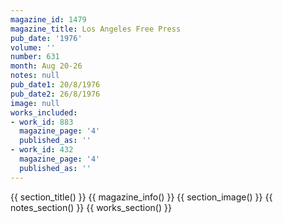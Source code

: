 ```yaml
---
magazine_id: 1479
magazine_title: Los Angeles Free Press
pub_date: '1976'
volume: ''
number: 631
month: Aug 20-26
notes: null
pub_date1: 20/8/1976
pub_date2: 26/8/1976
image: null
works_included:
- work_id: 883
  magazine_page: '4'
  published_as: ''
- work_id: 432
  magazine_page: '4'
  published_as: ''
---
```


{{ section_title() }}
{{ magazine_info() }}
{{ section_image() }}
{{ notes_section() }}
{{ works_section() }}
